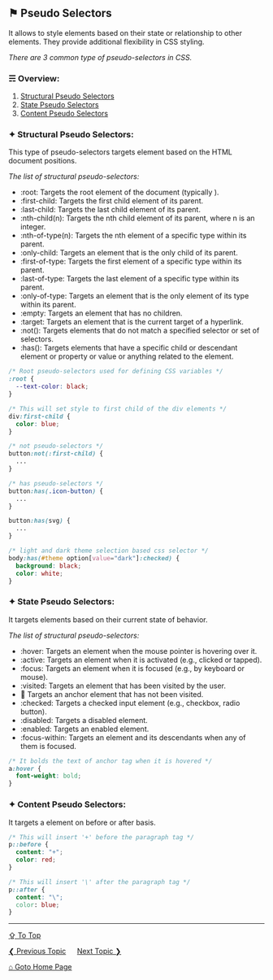 ## &#9873; Pseudo Selectors
It allows to style elements based on their state or relationship to other elements. They provide additional flexibility in CSS styling.

*There are 3 common type of pseudo-selectors in CSS.*

### &#9780; Overview:
1. [Structural Pseudo Selectors](#-structural-pseudo-selectors)
2. [State Pseudo Selectors](#-state-pseudo-selectors)
3. [Content Pseudo Selectors](#-content-pseudo-selectors)

### &#10022; Structural Pseudo Selectors:
This type of pseudo-selectors targets element based on the HTML document positions. 

*The list of structural pseudo-selectors:*
  - :root: Targets the root element of the document (typically <html>).
  - :first-child: Targets the first child element of its parent.
  - :last-child: Targets the last child element of its parent.
  - :nth-child(n): Targets the nth child element of its parent, where n is an integer.
  - :nth-of-type(n): Targets the nth element of a specific type within its parent.
  - :only-child: Targets an element that is the only child of its parent.
  - :first-of-type: Targets the first element of a specific type within its parent.
  - :last-of-type: Targets the last element of a specific type within its parent.
  - :only-of-type: Targets an element that is the only element of its type within its parent.
  - :empty: Targets an element that has no children.
  - :target: Targets an element that is the current target of a hyperlink.
  - :not(): Targets elements that do not match a specified selector or set of selectors.
  - :has(): Targets elements that have a specific child or descendant element or property or value or anything related to the element.

```css
/* Root pseudo-selectors used for defining CSS variables */
:root {
  --text-color: black;
}

/* This will set style to first child of the div elements */
div:first-child {
  color: blue;
}

/* not pseudo-selectors */
button:not(:first-child) {
  ...
}

/* has pseudo-selectors */
button:has(.icon-button) {
  ...
}

button:has(svg) {
  ...
}

/* light and dark theme selection based css selector */
body:has(#theme option[value="dark"]:checked) {
  background: black;
  color: white;
}
```

### &#10022; State Pseudo Selectors:
It targets elements based on their current state of behavior.

*The list of structural pseudo-selectors:*
  - :hover: Targets an element when the mouse pointer is hovering over it.
  - :active: Targets an element when it is activated (e.g., clicked or tapped).
  - :focus: Targets an element when it is focused (e.g., by keyboard or mouse).
  - :visited: Targets an element that has been visited by the user.
  - :link: Targets an anchor element that has not been visited.
  - :checked: Targets a checked input element (e.g., checkbox, radio button).
  - :disabled: Targets a disabled element.
  - :enabled: Targets an enabled element.
  - :focus-within: Targets an element and its descendants when any of them is focused.

```css
/* It bolds the text of anchor tag when it is hovered */
a:hover {
  font-weight: bold;
}
```

### &#10022; Content Pseudo Selectors:
It targets a element on before or after basis.

```css
/* This will insert '+' before the paragraph tag */
p::before {
  content: "+";
  color: red;
}

/* This will insert '\' after the paragraph tag */
p::after {
  content: "\";
  color: blue;
}
```

---
[&#8682; To Top](#-pseudo-selectors)

[&#10094; Previous Topic](./selectors.md) &emsp; [Next Topic &#10095;](./properties-and-values.md)

[&#8962; Goto Home Page](../README.md)
